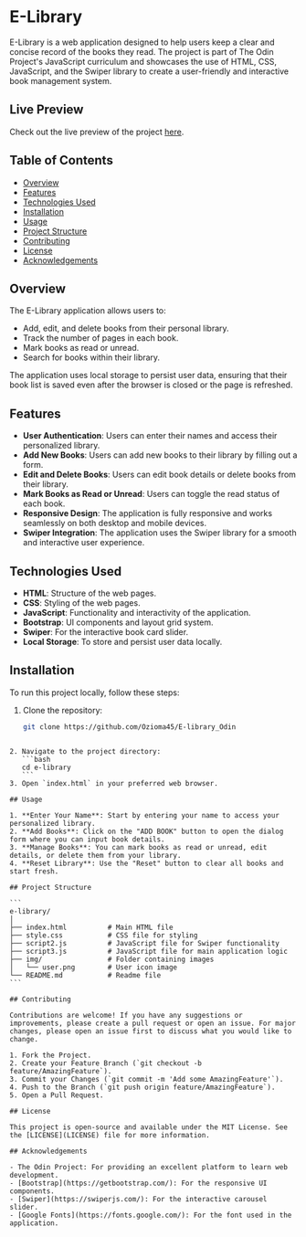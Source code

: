 # E-Library

E-Library is a web application designed to help users keep a clear and concise record of the books they read. The project is part of The Odin Project's JavaScript curriculum and showcases the use of HTML, CSS, JavaScript, and the Swiper library to create a user-friendly and interactive book management system.

## Live Preview

Check out the live preview of the project [here](https://ozioma45.github.io/E-library_Odin/).

## Table of Contents

- [Overview](#overview)
- [Features](#features)
- [Technologies Used](#technologies-used)
- [Installation](#installation)
- [Usage](#usage)
- [Project Structure](#project-structure)
- [Contributing](#contributing)
- [License](#license)
- [Acknowledgements](#acknowledgements)

## Overview

The E-Library application allows users to:

- Add, edit, and delete books from their personal library.
- Track the number of pages in each book.
- Mark books as read or unread.
- Search for books within their library.

The application uses local storage to persist user data, ensuring that their book list is saved even after the browser is closed or the page is refreshed.

## Features

- **User Authentication**: Users can enter their names and access their personalized library.
- **Add New Books**: Users can add new books to their library by filling out a form.
- **Edit and Delete Books**: Users can edit book details or delete books from their library.
- **Mark Books as Read or Unread**: Users can toggle the read status of each book.
- **Responsive Design**: The application is fully responsive and works seamlessly on both desktop and mobile devices.
- **Swiper Integration**: The application uses the Swiper library for a smooth and interactive user experience.

## Technologies Used

- **HTML**: Structure of the web pages.
- **CSS**: Styling of the web pages.
- **JavaScript**: Functionality and interactivity of the application.
- **Bootstrap**: UI components and layout grid system.
- **Swiper**: For the interactive book card slider.
- **Local Storage**: To store and persist user data locally.

## Installation

To run this project locally, follow these steps:

1. Clone the repository:
   ```bash
   git clone https://github.com/Ozioma45/E-library_Odin
   ```

````

2. Navigate to the project directory:
   ```bash
   cd e-library
   ```
3. Open `index.html` in your preferred web browser.

## Usage

1. **Enter Your Name**: Start by entering your name to access your personalized library.
2. **Add Books**: Click on the "ADD BOOK" button to open the dialog form where you can input book details.
3. **Manage Books**: You can mark books as read or unread, edit details, or delete them from your library.
4. **Reset Library**: Use the "Reset" button to clear all books and start fresh.

## Project Structure

```
e-library/
│
├── index.html          # Main HTML file
├── style.css           # CSS file for styling
├── script2.js          # JavaScript file for Swiper functionality
├── script3.js          # JavaScript file for main application logic
├── img/                # Folder containing images
│   └── user.png        # User icon image
└── README.md           # Readme file
```

## Contributing

Contributions are welcome! If you have any suggestions or improvements, please create a pull request or open an issue. For major changes, please open an issue first to discuss what you would like to change.

1. Fork the Project.
2. Create your Feature Branch (`git checkout -b feature/AmazingFeature`).
3. Commit your Changes (`git commit -m 'Add some AmazingFeature'`).
4. Push to the Branch (`git push origin feature/AmazingFeature`).
5. Open a Pull Request.

## License

This project is open-source and available under the MIT License. See the [LICENSE](LICENSE) file for more information.

## Acknowledgements

- The Odin Project: For providing an excellent platform to learn web development.
- [Bootstrap](https://getbootstrap.com/): For the responsive UI components.
- [Swiper](https://swiperjs.com/): For the interactive carousel slider.
- [Google Fonts](https://fonts.google.com/): For the font used in the application.
````
